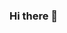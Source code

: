 ### Hi there 👋

<!--
**Seal-Trainer/Seal-Trainer** is a ✨ _special_ ✨ repository because its `README.md` (this file) appears on your GitHub profile.

![HumanBrain](https://cdn-images-1.medium.com/max/1600/1*5pkDpvN1oZN6wjrtMdAreA.gif)
- 🌱 I’m currently learning [maths](https://ocw.mit.edu/courses/mathematics/18-01sc-single-variable-calculus-fall-2010/)


## &#x1f4c8; My GitHub Stats

<a href="https://github.com/Seal-Trainer/Seal-Trainer">
  <img align="center" src="https://github-readme-stats.vercel.app/api/top-langs/?username=Seal-Trainer&hide=java,html&title_color=ffffff&text_color=c9cacc&icon_color=2bbc8a&bg_color=1d1f21" />
</a>

-->
